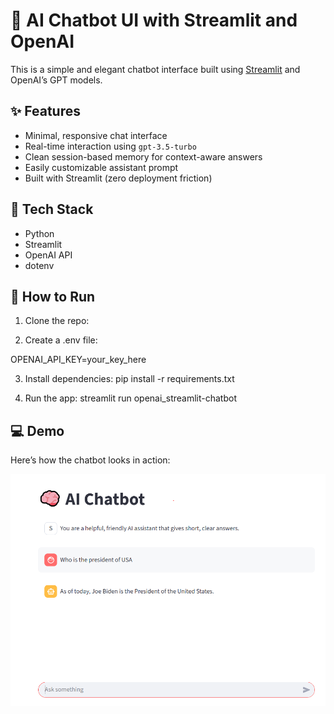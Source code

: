 # 💬 AI Chatbot UI with Streamlit and OpenAI

This is a simple and elegant chatbot interface built using [Streamlit](https://streamlit.io/) and OpenAI’s GPT models.

## ✨ Features

- Minimal, responsive chat interface
- Real-time interaction using `gpt-3.5-turbo`
- Clean session-based memory for context-aware answers
- Easily customizable assistant prompt
- Built with Streamlit (zero deployment friction)

## 🔧 Tech Stack

- Python
- Streamlit
- OpenAI API
- dotenv

## 🚀 How to Run

1. Clone the repo:


2. Create a .env file:

OPENAI_API_KEY=your_key_here

3. Install dependencies:
pip install -r requirements.txt

4. Run the app:
streamlit run openai_streamlit-chatbot


## 💻 Demo

Here’s how the chatbot looks in action:

![Chatbot Screenshot](Assets/images/chatbot.PNG)



